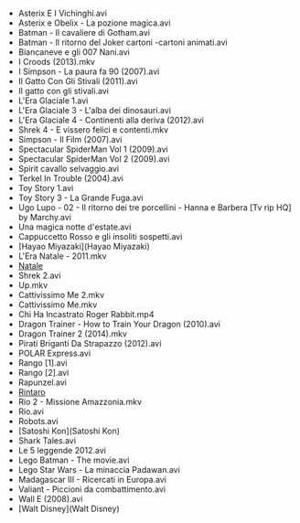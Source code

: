 * Asterix E I Vichinghi.avi
* Asterix e Obelix - La pozione magica.avi
* Batman - Il cavaliere di Gotham.avi
* Batman - Il ritorno del Joker cartoni -cartoni animati.avi
* Biancaneve e gli 007 Nani.avi
* I Croods (2013).mkv
* I Simpson - La paura fa 90 (2007).avi
* Il Gatto Con Gli Stivali (2011).avi
* Il gatto con gli stivali.avi
* L'Era Glaciale 1.avi
* L'Era Glaciale 3 - L'alba dei dinosauri.avi
* L'Era Glaciale 4 - Continenti alla deriva (2012).avi
* Shrek 4 - E vissero felici e contenti.mkv
* Simpson - Il Film (2007).avi
* Spectacular SpiderMan Vol 1 (2009).avi
* Spectacular SpiderMan Vol 2 (2009).avi
* Spirit cavallo selvaggio.avi
* Terkel In Trouble (2004).avi
* Toy Story 1.avi
* Toy Story 3 - La Grande Fuga.avi
* Ugo Lupo - 02 - Il ritorno dei tre porcellini - Hanna e Barbera [Tv rip HQ] by Marchy.avi
* Una magica notte d'estate.avi
* Cappuccetto Rosso e gli insoliti sospetti.avi
* [Hayao Miyazaki](Hayao Miyazaki)
* L'Era Natale - 2011.mkv
* [Natale](Natale)
* Shrek 2.avi
* Up.mkv
* Cattivissimo Me 2.mkv
* Cattivissimo Me.mkv
* Chi Ha Incastrato Roger Rabbit.mp4
* Dragon Trainer - How to Train Your Dragon (2010).avi
* Dragon Trainer 2 (2014).mkv
* Pirati Briganti Da Strapazzo (2012).avi
* POLAR Express.avi
* Rango [1].avi
* Rango [2].avi
* Rapunzel.avi
* [Rintaro](Rintaro)
* Rio 2 - Missione Amazzonia.mkv
* Rio.avi
* Robots.avi
* [Satoshi Kon](Satoshi Kon)
* Shark Tales.avi
* Le 5 leggende 2012.avi
* Lego Batman - The movie.avi
* Lego Star Wars - La minaccia Padawan.avi
* Madagascar III - Ricercati in Europa.avi
* Valiant - Piccioni da combattimento.avi
* Wall E (2008).avi
* [Walt Disney](Walt Disney)
